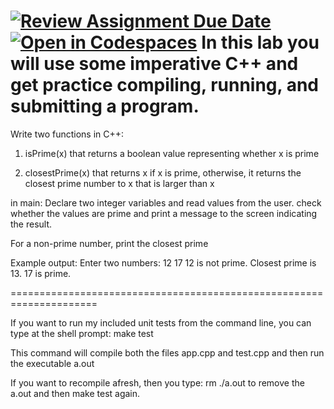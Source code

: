 [![Review Assignment Due Date](https://classroom.github.com/assets/deadline-readme-button-22041afd0340ce965d47ae6ef1cefeee28c7c493a6346c4f15d667ab976d596c.svg)](https://classroom.github.com/a/LsH64ZWh)
[![Open in Codespaces](https://classroom.github.com/assets/launch-codespace-2972f46106e565e64193e422d61a12cf1da4916b45550586e14ef0a7c637dd04.svg)](https://classroom.github.com/open-in-codespaces?assignment_repo_id=20280428)
In this lab you will use some imperative C++ and get practice compiling, running, and submitting a program.
=====================================================================

Write two functions in C++:

1. isPrime(x) that returns a boolean value representing whether x is prime

2. closestPrime(x) that returns x if x is prime, otherwise, it returns the closest prime number to x that is larger than x

in main:
Declare two integer variables and read values from the user.
check whether the values are prime and print a message to the screen indicating the result.

For a non-prime number, print the closest prime

Example output:
Enter two numbers: 12 17
12 is not prime. Closest prime is 13.
17 is prime.

=====================================================================


 If you want to run my included unit tests from the command line, you can type at the shell prompt:
 make test
 
 This command will compile both the files app.cpp and test.cpp and then run the executable a.out

If you want to recompile afresh, then you type:
rm ./a.out
to remove the a.out and then make test again.